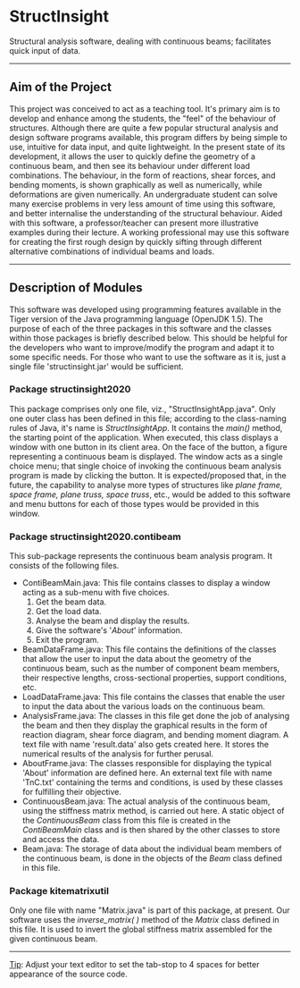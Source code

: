 # StructInsight

Structural analysis software, dealing with continuous beams; facilitates quick input of data.

------



## Aim of the Project

This project was conceived to act as a teaching tool. It's primary aim is to develop and enhance among the students, the "feel" of the behaviour of structures. Although there are quite a few popular structural analysis and design software programs available, this program differs by being simple to use, intuitive for data input, and quite lightweight. In the present state of its development, it allows the user to quickly define the geometry of a continuous beam, and then see its behaviour under different load combinations.  The behaviour, in the form of reactions, shear forces, and bending moments, is shown graphically as well as numerically, while deformations are given numerically. An undergraduate student can solve many exercise problems in very less amount of time using this software, and better internalise the understanding of the structural behaviour. Aided with this software, a professor/teacher can present more illustrative examples during their lecture. A working professional may use this software for creating the first rough design by quickly sifting through different alternative combinations of individual beams and loads.

------



## Description of Modules

This software was developed using programming features available in the Tiger version of the Java programming language (OpenJDK 1.5). The purpose of each of the three packages in this software and the classes within those packages is briefly described below. This should be helpful for the developers who want to improve/modify the program and adapt it to some specific needs.  For those who want to use the software as it is, just a single file  'structinsight.jar'  would be sufficient.

### Package structinsight2020

This package comprises only one file, viz., "StructInsightApp.java". Only one outer class has been defined in this file;  according to the class-naming rules of Java, it's name is *StructInsightApp*. It contains the *main()* method, the starting point of the application. When executed, this class displays a window with one button in its client area. On the face of the button, a figure representing a continuous beam is displayed. The window acts as a single choice menu; that single choice of invoking the continuous beam analysis program is made by clicking the button. It is expected/proposed that, in the future, the capability to analyse more types of structures like *plane frame, space frame, plane truss, space truss*, etc., would be added to this software and menu buttons for each of those types would be provided in this window. 



### Package structinsight2020.contibeam

This sub-package represents the continuous beam analysis program. It consists of the following files.

- ContiBeamMain.java: This file contains classes to display a window acting as a sub-menu with five choices. 
  1. Get the beam data.
  2. Get the load data.
  3. Analyse the beam and display the results.
  4. Give the software's  '*About*' information.
  5. Exit the program.
- BeamDataFrame.java: This file contains the definitions of the classes that allow the user to input the data about the geometry of the continuous beam, such as the number of component beam members, their respective lengths, cross-sectional properties, support conditions, etc.
- LoadDataFrame.java: This file contains the classes that enable the user to input the data about the various loads on the continuous beam.
- AnalysisFrame.java: The classes in this file get done the job of analysing the beam and then they display the graphical results in the form of reaction diagram, shear force diagram, and bending moment diagram. A text file with name 'result.data' also gets created here. It stores the numerical results of the analysis for further perusal.
- AboutFrame.java: The classes responsible for displaying the typical 'About' information are defined here. An external text file with name 'TnC.txt' containing the terms and conditions, is used by these classes for fulfilling their objective.
- ContinuousBeam.java: The actual analysis of the continuous beam, using the stiffness matrix method, is carried out here. A static object of the *ContinuousBeam* class from this file is created in the *ContiBeamMain* class and is then shared by the other classes to store and access the data.
- Beam.java: The storage of data about the individual beam members of the continuous beam, is done in the objects of the *Beam* class defined in this file.



### Package kitematrixutil

Only one file with name "Matrix.java" is part of this package, at present. Our software uses the *inverse_matrix( )* method of the *Matrix* class defined in this file. It is used to invert the global stiffness matrix assembled for the given continuous beam.

------

<u>Tip</u>:  Adjust your text editor to set the tab-stop to 4 spaces for better appearance of the source code.

